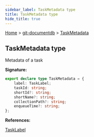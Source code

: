 ```yaml
---
sidebar_label: TaskMetadata type
title: TaskMetadata type
hide_title: true
---
```


[Home](./index.md) &gt; [git-documentdb](./git-documentdb.md) &gt; [TaskMetadata](./git-documentdb.taskmetadata.md)

## TaskMetadata type

Metadata of a task

<b>Signature:</b>

```typescript
export declare type TaskMetadata = {
    label: TaskLabel;
    taskId: string;
    shortId?: string;
    shortName?: string;
    collectionPath?: string;
    enqueueTime?: string;
};
```
<b>References:</b>

[TaskLabel](./git-documentdb.tasklabel.md)

